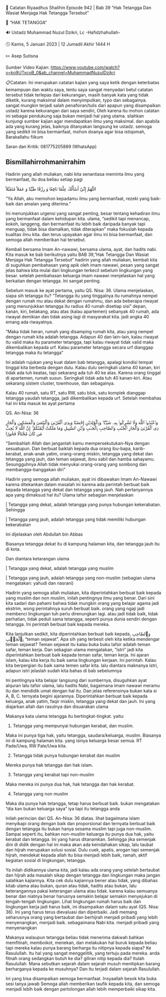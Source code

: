 📓 Catatan Riyaadhus Shalihin Episode 942 | Bab 39 “Hak Tetangga Dan Wasiat Menjaga Hak Tetangga Tersebut”

📝 “HAK TETANGGA”

🔊 Ustadz Muhammad Nuzul Dzikri, Lc -Hafidzhahullah-

🕔 Kamis, 5 Januari 2023 | 12 Jumadil Akhir 1444 H

✏️ Asep Sutisna

Sumber Video Kajian: https://www.youtube.com/watch?v=ko9UTxcoB_0&ab_channel=MuhammadNuzulDzikri

📋Catatan: Ini merupakan catatan kajian yang saya ketik dengan keterbatas kemampuan dan waktu saya, tentu saya sangat menyadari betul catatan tersebut tidak terlepas dari kekurangan, masih banyak kata yang tidak diketik, kurang maksimal dalam menyimpulkan, typo dan sebagainya. sangat mungkin terjadi salah penafsiran/tulis dari apapun yang disampaikan ustadz karena kekurangan dari saya sendiri, Oleh karena itu mohon catatan ini sebagai pendukung saja bukan menjadi hal yang utama. silahkan kunjungi sumber kajian agar mendapatkan ilmu yang maksimal. dan apabila ada yang kurang jelas, baiknya ditanyakan langsung ke ustadz. semoga yang sedikit ini bisa bermanfaat, mohon doanya agar bisa istiqomah, Barakallahu fiikum

Saran dan Kritik: 081775205889 (WhatsApp)

Bismillahirrohmanirrahim
---

Hadirin yang allah muliakan, nabi kita senantiasa meminta ilmu yang bermanfaat, itu doa beliau setiap pagi

اللّهُمَّ إِنِّيْ أَسْأَلُكَ عِلْمًا نَافِعًا وَ رِزْقًا طَيِّبًا وَ عَمَلاً مُتَقَبَّلاً

“Ya Allah, aku memohon kepadamu ilmu yang bermanfaat, rezeki yang baik-baik dan amalan yang diterima.”

Ini menunjukkan urgensi yang sangat penting, besar tentang kehadiran ilmu yang bermanfaat dalam kehidupan kita. ulama, “sedikit tapi menancap, kokoh, langgeng, dan bermanfaat itu lebih baik daripada banyak tapi menguap, tidak bisa diamalkan, tidak diterapkan” maka fokuslah kepada kualitas ilmu kita. dan terus upayakan agar ilmu ini bisa bermanfaat, dan semoga allah memberikan hal tersebut.

Kembali bersama Imam An-nawawi, bersama ulama, ayat, dan hadits nabi. Kita masuk ke bab berikutnya yaitu BAB 39,”Hak Tetangga Dan Wasiat Menjaga Hak Tetangga Tersebut” hadirin yang allah muliakan, kembali kita di suguhkan pembahasan yang apik oleh imam nawawi, pesan yang sangat jelas bahwa kita mulai dari lingkungan terkecil sebelum lingkungan yang besar. setelah pembahasan keluarga imam nawawi menjelaskan hal yang berkaitan dengan tetangga. Ini sangat penting.

Sebelum masuk ke ayat pertama, yaitu QS. Nisa: 36. Ulama menjelaskan, siapa sih tetangga itu? “Tetangga itu yang tinggalnya itu rumahnya nempel dengan rumah mu atau dekat dengan rumahmu, dan ada beberapa riwayat yang menunjukkan tetangga itu radius 40 rumah disetiap sisi” depan, kanan, kiri, belakang, atau atas (kalau apartemen) sebanyak 40 rumah, ada riwayat demikian dan tidak asing lagi di masyarakat kita. jadi angka 40 emang ada riwayatnya.

“Maka tidak heran, rumah yang disamping rumah kita, atau yang nempel dengan rumah kita adalah tetangga. Adapun 40 dan lain-lain, kalau riwayat itu valid maka itu parameter tetangga, tapi kalau riwayat tidak valid maka dikembalikan kepada urf. Kalau parameter tetangga secara urf dianggap tetangga maka itu tetangga”

Ini adalah rujukan yang kuat dalam bab tetangga, apalagi kondisi tempat tinggal kita berbeda dengan dulu. Kalau dulu seringkali ulama 40 kanan, kiri tidak ada tuh keatas, tapi sekarang ada tuh 40 ke atas. Karena orang tinggal di apartemen, rumah susun. Seringkali tidak ada tuh 40 kanan-kiri. Atau sekarang sistem cluster, townhouse, dan sebagainya.

Kalau 40 rumah, satu RT, satu RW, satu blok, satu komplek dianggap tetangga yaudah tetangga, jadi dikembalikan kepada urf. Setelah membahas hal ini kita masuk ke ayat pertama

QS. An-Nisa: 36

وَٱعْبُدُوا۟ ٱللَّهَ وَلَا تُشْرِكُوا۟ بِهِۦ شَيْـًٔا ۖ وَبِٱلْوَٰلِدَيْنِ إِحْسَٰنًا وَبِذِى ٱلْقُرْبَىٰ وَٱلْيَتَٰمَىٰ وَٱلْمَسَٰكِينِ وَٱلْجَارِ ذِى ٱلْقُرْبَىٰ وَٱلْجَارِ ٱلْجُنُبِ وَٱلصَّاحِبِ بِٱلْجَنۢبِ وَٱبْنِ ٱلسَّبِيلِ وَمَا مَلَكَتْ أَيْمَٰنُكُمْ ۗ إِنَّ ٱللَّهَ لَا يُحِبُّ مَن كَانَ مُخْتَالًا فَخُورًا

“Sembahlah Allah dan janganlah kamu mempersekutukan-Nya dengan sesuatupun. Dan berbuat baiklah kepada dua orang ibu-bapa, karib-kerabat, anak-anak yatim, orang-orang miskin, tetangga yang dekat dan tetangga yang jauh, dan teman sejawat, ibnu sabil dan hamba sahayamu. Sesungguhnya Allah tidak menyukai orang-orang yang sombong dan membangga-banggakan diri”

Hadirin yang semoga allah muliakan, ayat ini dibawakan Imam An-Nawawi karena ditekankan dalam masalah ini karena ada perintah berbuat baik kepada tetangga yang dekat dan tetangga yang jauh. Nah pertanyannya apa yang dimaksud hal itu? Ulama tafsir sebagian menjelaskan

| Tetangga yang dekat, adalah tetangga yang punya hubungan kekerabatan. Sehingga

| Tetangga yang jauh, adalah tetangga yang tidak memiliki hubungan kekerabatan

Ini dijelaskan oleh Abdullah bin Abbas

Biasanya tetangga dekat itu di kampung halaman kita, dan tetangga jauh itu di kota.

Dan diantara ketarangan ulama

| Tetangga yang dekat, adalah tetangga yang muslim

| Tetangga yang jauh, adalah tetangga yang non-muslim (sebagian ulama mengatakan: yahudi dan nasrani)

Hadirin yang semoga allah muliakan, kita diperintahkan berbuat baik kepada yang muslim dan non muslim, inilah pentingnya ilmu yang benar. Dari sini kita sadari dan pahami bahwa tidak mungkin orang yang belajar agama jadi ekstrim, wong perintahnya suruh berbuat baik. orang yang ngaji jadi membenci lingkungan tuh perlu direnungkan lagi. atau jadi tidak baik, tidak perhatian, tidak peduli sama tetangga, seperti punya dunia sendiri dengan tetangga. Ini perintah berbuat baik kepada mereka.

Kita lanjutkan sedikit, kita diperintahkan berbuat baik kepada, وَٱلصَّاحِبِ بِٱلْجَنۢبِ “teman sejawat”. Apa sih yang terbesit oleh kita ketika mendengar teman sejawat? Teman sejawat itu kalau buka buku tafsir adalah teman safar, teman kerja. Dan sebagian ulama mengatakan, “istri” jadi kita diperintahkan berbuat baik kepada teman safar, teman kerja. Ini ajaran islam, kalau kita kerja itu baik sama lingkungan kerjaan. Ini perintah. Kalau kita berpergian itu baik sama temen safar kita. lalu diantara maknanya istri, adapun istri jelaslah sudah kita bahas di bab sebelumnya

Ini pentingnya kita belajar langsung dari sumbernya, disuguhkan ayat alquran lalu tafsir ulama, lalu hadits Nabi, bagaimana imam nawawi meramu itu dan mendidik umat dengan hal itu. Dan jelas referensinya bukan kata si A, B, C. ternyata begini ajarannya. Diperintahkan berbuat baik kepada keluarga, anak yatim, faqir miskin, tetangga yang dekat dan jauh. Ini yang diajarkan allah dan rasulnya dan disuarakan ulama

Makanya kata ulama tetangga itu bertingkat-tingkat. yaitu:

1) Tetangga yang mempunyai hubungan kerabat, dan muslim.

Maka ini punya tiga hak, yaitu tetangga, saudara/keluarga, muslim. Biasanya ini di kampung halaman kita. yang isinya keluarga besar semua. RT Pade/Uwa, RW Pale/Uwa kita.

2) Tetangga tidak punya hubungan kerabat dan muslim

Mereka punya hak tetangga dan hak islam.

3) Tetangga yang kerabat tapi non-muslim

Maka mereka ini punya dua hak, hak tetangga dan hak kerabat.

4) Tetangga yang non muslim

Maka dia punya hak tetangga, tetap harus berbuat baik. bukan mengatakan “dia kan bukan keluarga saya” iya tapi itu tetangga anda

Inilah perincian dari QS. An-Nisa: 36 diatas. lihat bagaimana islam menyikapi orang dengan baik dan proporsional dan ternyata berbuat baik dengan tetangga itu bukan hanya sesama muslim tapi juga non-muslim. Sampai seperti itu, bahkan non-muslim keluarga itu punya dua hak, yaitu kerabat dan tetangga. Ini yang harus ditanamkan. Sehingga jika semenjak dini di didik dengan hal ini maka akan ada keindahakan sikap, lalu taubat dan hijrah merupakan solusi sosial. Dulu cuek, apatis, arogan tapi semenjak hijrah, mendekat kepada allah itu bisa menjadi lebih baik, ramah, aktif kegiatan sosial di lingkungan, tetangga.

Ya inilah didikannya ulama kita, jadi kalau ada orang yang setelah bertaubat dan hijrah ada masalah sikap dengan tetangga dan lingkungan maka jangan salahkan kajiannya. Kita cek dulu kajiannya bener atau tidak, yang dibahas kitab ulama atau bukan, quran atau tidak, hadits atau bukan, lalu keterangannya pakai keterangan ulama atau tidak. karena kalau semuanya benar dan niatnya benar harusnya semakin belajar semakin menyejukan di tengah-tengah lingkungan. Lihat lingkungan rumah harus baik dan lingkungan kerja jadi harus baik, ini disampaikan dalam satu ayat (QS. Nisa: 36). Ini yang harus terus dievaluasi dan diperbaiki. Jadi memang seharusnya orang yang bertaubat dan berhijrah menjadi pribadi yang lebih menyenangkan, menjadi baik. sebagaimana Nabi kita. menjadi pribadi yang menyenangkan

Makanya walaupun tetangga beliau tidak menerima dakwah bahkan memfitnah, memboikot, menekan, dan melakukan hal buruk kepada beliau tapi mereka kalau punya barang berharga itu nitipnya kepada siapa? Ke Rasulullah. Itu hal yang sangat menggelitik, yang tertuju pada mereka. anda fitnah orang sedangkan butuh ke dia? giliran nitip kepada dia? Itulah Rasulullah. Mana sebutkan sejarah dalam sejarah musuh menitipkan barang berharganya kepada ke musuhnya? Dan itu terjadi dalam sejarah Rasulullah.

Ini yang bisa disampaikan semoga bermanfaat. Insyaallah besok kita buka sesi tanya jawab Semoga allah memberikan taufik kepada kita, dan semoga menjadi lebih baik dengan pertolongan allah lebih memperbaiki sikap kita.
